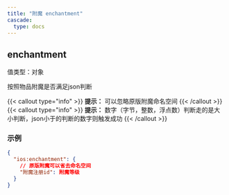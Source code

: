 ```yaml
---
title: "附魔 enchantment"
cascade:
  type: docs
---
```


## enchantment
值类型：对象

按照物品附魔是否满足json判断

{{< callout type="info" >}}
**提示：** 可以忽略原版附魔命名空间
{{< /callout >}}
{{< callout type="info" >}}
**提示：** 数字（字节，整数，浮点数）判断走的是大小判断，json小于的判断的数字则触发成功
{{< /callout >}}

### 示例
```json lines {linenos=table,filename="json"}
{
  "ios:enchantment": {
    // 原版附魔可以省去命名空间
    "附魔注册id": 附魔等级
  }
}
```